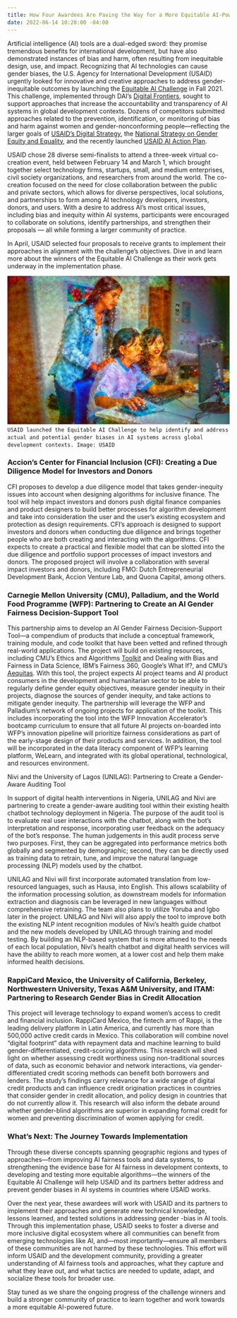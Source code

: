 ```yaml
---
title: How Four Awardees Are Paving the Way for a More Equitable AI-Powered Future
date: 2022-06-14 10:20:00 -04:00
---
```


Artificial intelligence (AI) tools are a dual-edged sword: they promise tremendous benefits for international development, but have also demonstrated instances of bias and harm, often resulting from inequitable design, use, and impact. Recognizing that AI technologies can cause gender biases, the U.S. Agency for International Development (USAID) urgently looked for innovative and creative approaches to address gender-inequitable outcomes by launching the [Equitable AI Challenge](https://www.ictworks.org/gender-equitable-artificial-intelligence-outcomes/#.YnPvuejMKUl) in Fall 2021. This challenge, implemented through DAI’s [Digital Frontiers](https://www.dai.com/our-work/projects/worldwide-digital-frontiers-df), sought to support approaches that increase the accountability and transparency of AI systems in global development contexts. Dozens of competitors submitted approaches related to the prevention, identification, or monitoring of bias and harm against women and gender-nonconforming people—reflecting the larger goals of [USAID’s Digital Strategy](https://www.usaid.gov/usaid-digital-strategy), the [National Strategy on Gender Equity and Equality](https://www.usaid.gov/news-information/press-releases/oct-26-2021-administrator-samantha-power-first-ever-national-strategy-gender), and the recently launched [USAID AI Action Plan](https://www.usaid.gov/digital-development/artificial-intelligence-action-plan).

<!--more-->

USAID chose 28 diverse semi-finalists to attend a three-week virtual co-creation event, held between February 14 and March 1, which brought together select technology firms, startups, small, and medium enterprises, civil society organizations, and researchers from around the world. The co-creation focused on the need for close collaboration between the public and private sectors, which allows for diverse perspectives, local solutions, and partnerships to form among AI technology developers, investors, donors, and users. With a desire to address AI’s most critical issues, including bias and inequity within AI systems, participants were encouraged to collaborate on solutions, identify partnerships, and strengthen their proposals — all while forming a larger community of practice.

In April, USAID selected four proposals to receive grants to implement their approaches in alignment with the challenge’s objectives. Dive in and learn more about the winners of the Equitable AI Challenge as their work gets underway in the implementation phase.

![AIGraphic.jpg](/uploads/AIGraphic.jpg) `USAID launched the Equitable AI Challenge to help identify and address actual and potential gender biases in AI systems across global development contexts. Image: USAID`

### Accion’s Center for Financial Inclusion (CFI): Creating a Due Diligence Model for Investors and Donors

CFI proposes to develop a due diligence model that takes gender-inequity issues into account when designing algorithms for inclusive finance. The tool will help impact investors and donors push digital finance companies and product designers to build better processes for algorithm development and take into consideration the user and the user’s existing ecosystem and protection as design requirements. CFI’s approach is designed to support investors and donors when conducting due diligence and brings together people who are both creating and interacting with the algorithms. CFI expects to create a practical and flexible model that can be slotted into the due diligence and portfolio support processes of impact investors and donors. The proposed project will involve a collaboration with several impact investors and donors, including FMO: Dutch Entrepreneurial Development Bank, Accion Venture Lab, and Quona Capital, among others.


### Carnegie Mellon University (CMU), Palladium, and the World Food Programme (WFP): Partnering to Create an AI Gender Fairness Decision-Support Tool

This partnership aims to develop an AI Gender Fairness Decision-Support Tool—a compendium of products that include a conceptual framework, training module, and code toolkit that have been vetted and refined through real-world applications. The project will build on existing resources, including CMU’s Ethics and Algorithms [Toolkit](http://www.datasciencepublicpolicy.org/our-work/tools-guides/data-science-project-scoping-guide/) and Dealing with Bias and Fairness in Data Science, IBM’s Fairness 360, Google’s What If?, and CMU’s [Aequitas](https://nam11.safelinks.protection.outlook.com/?url=http%3A%2F%2Fwww.datasciencepublicpolicy.org%2Four-work%2Ftools-guides%2Faequitas%2F&data=05%7C01%7CPriya_Sethi%40dai.com%7C11a227af28634a67b9e808da38e85e54%7C7107113de20b4c20a4ce553cabbf686d%7C1%7C0%7C637884867938220965%7CUnknown%7CTWFpbGZsb3d8eyJWIjoiMC4wLjAwMDAiLCJQIjoiV2luMzIiLCJBTiI6Ik1haWwiLCJXVCI6Mn0%3D%7C3000%7C%7C%7C&sdata=cMByMcq44mZ7RQpEQPUOtKAd0IYLIGV7wHCUwwwb5f4%3D&reserved=0). With this tool, the project expects AI project teams and AI product consumers in the development and humanitarian sector to be able to regularly define gender equity objectives, measure gender inequity in their projects, diagnose the sources of gender inequity, and take actions to mitigate gender inequity. The partnership will leverage the WFP and Palladium’s network of ongoing projects for application of the toolkit. This includes incorporating the tool into the WFP Innovation Accelerator’s bootcamp curriculum to ensure that all future AI projects on-boarded into WFP’s innovation pipeline will prioritize fairness considerations as part of the early-stage design of their products and services. In addition, the tool will be incorporated in the data literacy component of WFP’s learning platform, WeLearn, and integrated with its global operational, technological, and resources environment.

Nivi and the University of Lagos (UNILAG): Partnering to Create a Gender-Aware Auditing Tool

In support of digital health interventions in Nigeria, UNILAG and Nivi are partnering to create a gender-aware auditing tool within their existing health chatbot technology deployment in Nigeria. The purpose of the audit tool is to evaluate real user interactions with the chatbot, along with the bot’s interpretation and response, incorporating user feedback on the adequacy of the bot’s response. The human judgements in this audit process serve two purposes. First, they can be aggregated into performance metrics both globally and segmented by demographic; second, they can be directly used as training data to retrain, tune, and improve the natural language processing (NLP) models used by the chatbot.

UNILAG and Nivi will first incorporate automated translation from low-resourced languages, such as Hausa, into English. This allows scalability of the information processing solution, as downstream models for information extraction and diagnosis can be leveraged in new languages without comprehensive retraining. The team also plans to utilize Yoruba and Igbo later in the project. UNILAG and Nivi will also apply the tool to improve both the existing NLP intent recognition modules of Nivi’s health guide chatbot and the new models developed by UNILAG through training and model testing. By building an NLP-based system that is more attuned to the needs of each local population, Nivi’s health chatbot and digital health services will have the ability to reach more women, at a lower cost and help them make informed health decisions.

### RappiCard Mexico, the University of California, Berkeley, Northwestern University, Texas A&M University, and ITAM: Partnering to Research Gender Bias in Credit Allocation

This project will leverage technology to expand women’s access to credit and financial inclusion. RappiCard Mexico, the fintech arm of Rappi, is the leading delivery platform in Latin America, and currently has more than 500,000 active credit cards in Mexico. This collaboration will combine novel “digital footprint” data with repayment data and machine learning to build gender-differentiated, credit-scoring algorithms. This research will shed light on whether assessing credit worthiness using non-traditional sources of data, such as economic behavior and network interactions, via gender-differentiated credit scoring methods can benefit both borrowers and lenders. The study’s findings carry relevance for a wide range of digital credit products and can influence credit origination practices in countries that consider gender in credit allocation, and policy design in countries that do not currently allow it. This research will also inform the debate around whether gender-blind algorithms are superior in expanding formal credit for women and preventing discrimination of women applying for credit.

### What’s Next: The Journey Towards Implementation

Through these diverse concepts spanning geographic regions and types of approaches—from improving AI fairness tools and data systems, to strengthening the evidence base for AI fairness in development contexts, to developing and testing more equitable algorithms—the winners of the Equitable AI Challenge will help USAID and its partners better address and prevent gender biases in AI systems in countries where USAID works. 

Over the next year, these awardees will work with USAID and its partners to implement their approaches and generate new technical knowledge, lessons learned, and tested solutions in addressing gender -bias in AI tools. Through this implementation phase, USAID seeks to foster a diverse and more inclusive digital ecosystem where all communities can benefit from emerging technologies like AI, and—most importantly—ensure all members of these communities are not harmed by these technologies. This effort will inform USAID and the development community, providing a greater understanding of AI fairness tools and approaches, what they capture and what they leave out, and what tactics are needed to update, adapt, and socialize these tools for broader use. 

Stay tuned as we share the ongoing progress of the challenge winners and build a stronger community of practice to learn together and work towards a more equitable AI-powered future.

